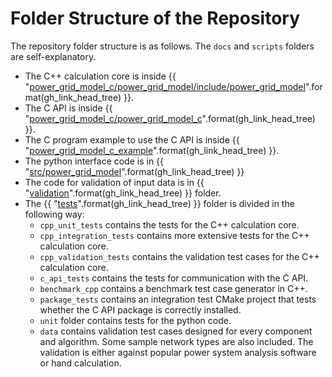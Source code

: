 <!--
SPDX-FileCopyrightText: Contributors to the Power Grid Model project <powergridmodel@lfenergy.org>

SPDX-License-Identifier: MPL-2.0
-->

# Folder Structure of the Repository

The repository folder structure is as follows. The `docs` and `scripts` folders are self-explanatory.

- The C++ calculation core is inside
  {{ "[power_grid_model_c/power_grid_model/include/power_grid_model]({}/power_grid_model_c/power_grid_model/include/power_grid_model)".format(gh_link_head_tree) }}.  <!-- markdownlint-disable-line MD013 -->
- The C API is inside
  {{ "[power_grid_model_c/power_grid_model_c]({}/power_grid_model_c/power_grid_model_c)".format(gh_link_head_tree) }}.
- The C program example to use the C API is inside
  {{ "[power_grid_model_c_example]({}/power_grid_model_c_example)".format(gh_link_head_tree) }}.
- The python interface code is in {{ "[src/power_grid_model]({}/src/power_grid_model)".format(gh_link_head_tree) }}
- The code for validation of input data is in
  {{ "[validation]({}/src/power_grid_model/validation)".format(gh_link_head_tree) }} folder.
- The {{ "[tests]({}/tests)".format(gh_link_head_tree) }} folder is divided in the following way:
  - `cpp_unit_tests` contains the tests for the C++ calculation core.
  - `cpp_integration_tests` contains more extensive tests for the C++ calculation core.
  - `cpp_validation_tests` contains the validation test cases for the C++ calculation core.
  - `c_api_tests` contains the tests for communication with the C API.
  - `benchmark_cpp` contains a benchmark test case generator in C++.
  - `package_tests` contains an integration test CMake project that tests whether the C API package is correctly
    installed.
  - `unit` folder contains tests for the python code.
  - `data` contains validation test cases designed for every component and algorithm.
    Some sample network types are also included.
    The validation is either against popular power system analysis software or hand calculation.
